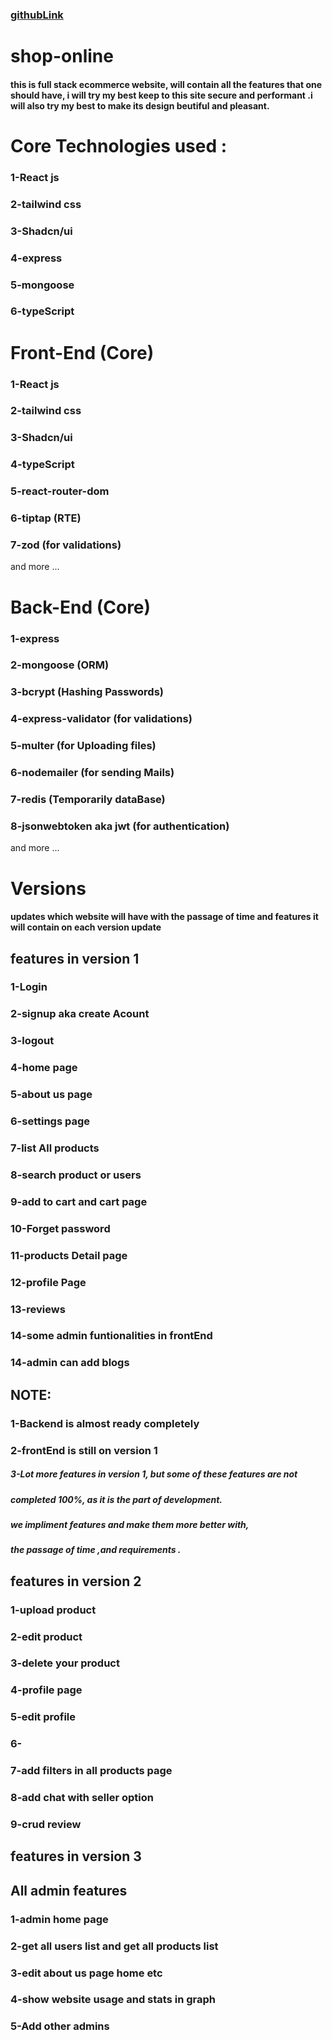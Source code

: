 ### [githubLink](https://github.com/Azhar-lone/shop-online)

<!-- ### [livePreview](https://) will be available after one commit -->
# shop-online
#### this is full stack ecommerce website, will contain all the features that one should have, i will try my best keep to this site secure and performant .i will also try my best to make its design beutiful and pleasant.

# Core Technologies used :
### 1-React js
### 2-tailwind css 
### 3-Shadcn/ui 
### 4-express 
### 5-mongoose
### 6-typeScript


# Front-End (Core)
### 1-React js
### 2-tailwind css 
### 3-Shadcn/ui 
### 4-typeScript
### 5-react-router-dom
### 6-tiptap (RTE)
### 7-zod (for validations)
and more ...

# Back-End (Core)
### 1-express 
### 2-mongoose (ORM)
### 3-bcrypt (Hashing Passwords)
### 4-express-validator (for validations)
### 5-multer (for Uploading files)
### 6-nodemailer (for sending Mails)
### 7-redis (Temporarily dataBase)
### 8-jsonwebtoken aka jwt (for authentication)
and more ...



# Versions
#### updates which website will have with the passage of time and features it will contain on each version update
## features in version 1
### 1-Login
### 2-signup aka create Acount 
### 3-logout 
### 4-home page 
### 5-about us page
### 6-settings page
### 7-list All products
### 8-search product or users
### 9-add to cart and cart page
### 10-Forget password
### 11-products Detail page
### 12-profile Page
### 13-reviews
### 14-some admin funtionalities in frontEnd
### 14-admin can add blogs

## NOTE:
### 1-Backend is almost ready completely 
### 2-frontEnd is still on version 1

##### 3-Lot more features in version 1, but some of these features are not
##### completed 100%, as it is the part of development.
##### we impliment features and make them more better with,
##### the passage of time ,and requirements .


## features in version 2
### 1-upload product  
### 2-edit product
### 3-delete your product
### 4-profile page
### 5-edit profile
### 6-
### 7-add filters in all products page
### 8-add chat with seller option
### 9-crud review

## features in version 3 
## All admin features
### 1-admin home page
### 2-get all users list and get all products list
### 3-edit about us page home etc 
### 4-show website usage and stats in graph
### 5-Add other admins




